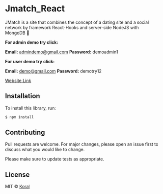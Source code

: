 

# Jmatch_React

JMatch is a site that combines the concept of a dating site and a social network by framework React-Hooks and server-side NodeJS with MongoDB 🙂


**For admin demo try click:**

**Email:**  admindemo@gmail.com
**Password:** demoadmin1

**For user demo try click:**

**Email:**  demo@gmail.com
**Password:** demotry12


[Website Link](https://jmatch.netlify.app/) 

## Installation

To install this library, run:

```bash
$ npm install
```


## Contributing
Pull requests are welcome. For major changes, please open an issue first to discuss what you would like to change.

Please make sure to update tests as appropriate.

## License
MIT © [Koral](LICENSES.md)
